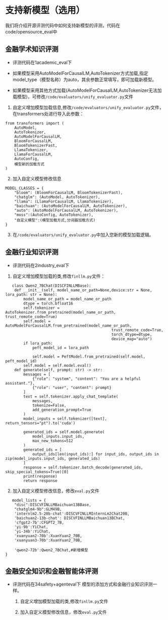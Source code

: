 # 支持新模型（选用）
我们将介绍开源评测代码中如何支持新模型的评测，代码在code/opensource_eval中

## 金融学术知识评测
- 评测代码在1academic_eval下
  
- 如果模型采用AutoModelForCausalLM,AutoTokenizer方式加载,指定model_type（模型名称）为auto，其余参数正常填写，即可加载新模型。

- 如果模型采用其他方式加载(AutoModelForCausalLM,AutoTokenizer无法加载模型)，可修改`/code/evaluators/unify_evaluator.py`文件


1. 自定义增加模型加载信息,修改`/code/evaluators/unify_evaluator.py`文件，在transformers处进行导入此参数：

```text
from transformers import (
    AutoModel,
    AutoTokenizer,
    AutoModelForCausalLM,
    BloomForCausalLM,
    BloomTokenizerFast,
    LlamaTokenizer,
    LlamaForCausalLM,
    AutoConfig,
    模型新的加载方式
)
```

2. 加入自定义模型修改信息		

```text
MODEL_CLASSES = {
    "bloom": (BloomForCausalLM, BloomTokenizerFast),
    "chatglm": (AutoModel, AutoTokenizer),
    "llama": (LlamaForCausalLM, LlamaTokenizer),
    "baichuan": (AutoModelForCausalLM, AutoTokenizer),
    "auto": (AutoModelForCausalLM, AutoTokenizer),
    "moss":(AutoConfig, AutoTokenizer),
    "自定义模型":(模型加载方式,分词器加载方式)
}
```

3. 在`/code/evaluators/unify_evaluator.py`中加入您新的模型加载逻辑。

## 金融行业知识评测
- 评测代码在2industry_eval下
  
1. 自定义增加模型加载的类,修改`finllm.py`文件：
```
   class Qwen2_7BChat(DISCFINLLMBase):
    def __init__(self, model_name_or_path=None,device:str = None, lora_path: str = None):
        model_name_or_path = model_name_or_path
        dtype = torch.bfloat16
        self.tokenizer = AutoTokenizer.from_pretrained(model_name_or_path, trust_remote_code=True)
        self.model = AutoModelForCausalLM.from_pretrained(model_name_or_path,
                                               trust_remote_code=True,
                                               torch_dtype=dtype,
                                               device_map="auto")
        if lora_path:
            peft_model_id = lora_path

            self.model = PeftModel.from_pretrained(self.model, peft_model_id)
        self.model = self.model.eval()
    def generate(self, prompt: str) -> str:
        messages = [
            {"role": "system", "content": "You are a helpful assistant."},
            {"role": "user", "content": prompt}
        ]
        text = self.tokenizer.apply_chat_template(
            messages,
            tokenize=False,
            add_generation_prompt=True
        )
        model_inputs = self.tokenizer([text], return_tensors="pt").to('cuda')

        generated_ids = self.model.generate(
            model_inputs.input_ids,
            max_new_tokens=512
        )
        generated_ids = [
            output_ids[len(input_ids):] for input_ids, output_ids in zip(model_inputs.input_ids, generated_ids)
        ]
        response = self.tokenizer.batch_decode(generated_ids, skip_special_tokens=True)[0]
        print(response)
        return response
```
2. 加入自定义模型修改信息，修改`eval.py`文件
```
   model_lists = {
    "disc":DISCVFINLLMBaichuan13BBase,
    "chatglm4-9b":GLM49B,
    'internlm2.5-20b-chat':DISCVFINLLMInternLm2Chat20B,
    'baichuan2-13b-chat': DISCVFINLLMBaichuan13BChat,
    'cfgpt2-7b':CFGPT2_7B,
    'yi-9b':YiChat,
    'yi-34b':YiChat,
    'xuanyuan2-70b':XuanYuan2_70B,
    'xuanyuan3-70b':XuanYuan2_70B,

    'qwen2-72b':Qwen2_7BChat,#新增模型
}
```

## 金融安全知识和金融智能体评测
- 评测代码在34safety+agenteval下
    模型的添加方式和金融行业知识评测一样。
  1. 自定义增加模型加载的类,修改`finllm.py`文件
     
  2. 加入自定义模型修改信息，修改`eval.py`文件
  

